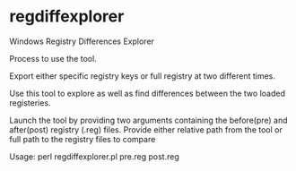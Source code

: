 # regdiffexplorer
Windows Registry Differences Explorer

Process to use the tool.

Export either specific registry keys or full registry at two different times.

Use this tool to explore as well as find differences between the two loaded registeries.

Launch the tool by providing two arguments containing the before(pre) and after(post) registry (.reg) files. Provide either relative path from the tool or full path to the registry files to compare

Usage: perl regdiffexplorer.pl pre.reg post.reg
